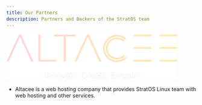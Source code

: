 ```yaml
---
title: Our Partners
description: Partners and Backers of the StratOS team
---
```



![Altacee logo](./images/altacee-logo.png)

- Altacee is a web hosting company that provides StratOS Linux team with web hosting and other services.
